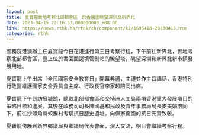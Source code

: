 ```yaml
---
layout: post
title: 夏寶龍實地考察北部都會區　於香園圍眺望深圳及新界北
date: 2023-04-15 22:16:53.000000000 +08:00
link: https://news.rthk.hk/rthk/ch/component/k2/1696418-20230415.htm
categories: rthk
---
```


國務院港澳辦主任夏寶龍今日在港進行第三日考察行程，下午前往新界北，實地考察北部都會區，登上位於香園圍邊境管制站的瞭望塔，眺望深圳和新界北新市鎮發展用地。

夏寶龍上午出席「全民國家安全教育日」開幕典禮，主禮並作主旨講話，香港特別行政區維護國家安全委員會主席、行政長官李家超陪同出席。

夏寶龍下午到訪展城館，聽取北部都會區和交椅洲人工島兩項香港重大發展項目的策略目標和進展。其後在政務司司長陳國基和民政及青年事務局局長麥美娟陪同下，前往沙頭角烏蛟騰村考察抗日歷史遺址，向保家衞國的抗日先賢致敬。
 
夏寶龍傍晚到新界鄉議局與鄉議局代表會面，深入交流，明日會繼續考察行程。
